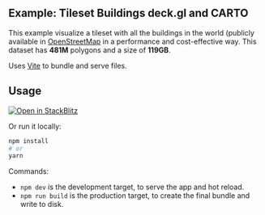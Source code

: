 ## Example: Tileset Buildings deck.gl and CARTO
This example visualize a tileset with all the buildings in the world (publicly available in [OpenStreetMap](https://console.cloud.google.com/marketplace/product/openstreetmap/geo-openstreetmap) in a performance and cost-effective way. This dataset has **481M** polygons and a size of **119GB**.

Uses [Vite](https://vitejs.dev/) to bundle and serve files.

## Usage

[![Open in StackBlitz](https://developer.stackblitz.com/img/open_in_stackblitz.svg)](https://stackblitz.com/github/CartoDB/deck.gl-examples/tree/master/tileset-buildings?file=index.ts)

Or run it locally:

```bash
npm install
# or
yarn
```

Commands:
* `npm dev` is the development target, to serve the app and hot reload.
* `npm run build` is the production target, to create the final bundle and write to disk.
